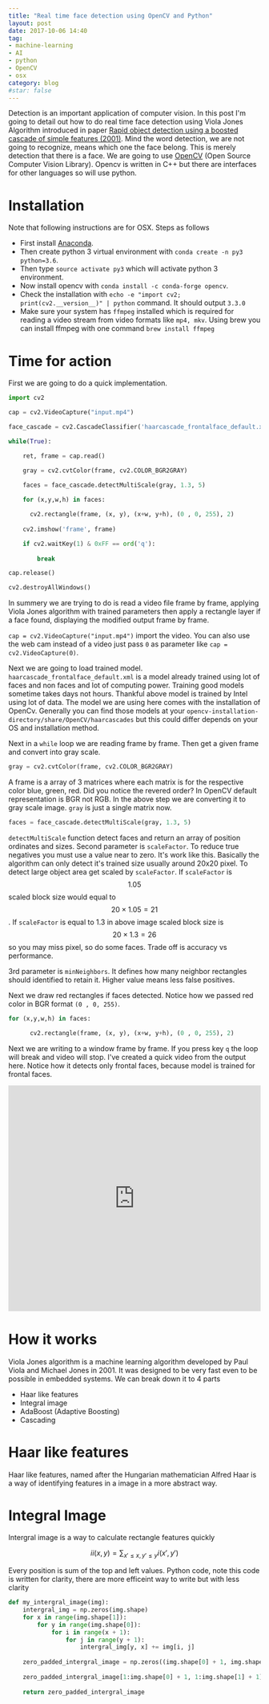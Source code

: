 ```yaml
---
title: "Real time face detection using OpenCV and Python"
layout: post
date: 2017-10-06 14:40
tag:
- machine-learning
- AI
- python
- OpenCV
- osx
category: blog
#star: false
---
```


Detection is an important application of computer vision. In this post I'm going to detail out how to do real time face detection using Viola Jones Algorithm introduced in paper [Rapid object detection using a boosted cascade of simple features (2001)](http://citeseerx.ist.psu.edu/viewdoc/summary?doi=10.1.1.10.6807). Mind the word detection, we are not going to recognize, means which one the face belong. This is merely detection that there is a face. We are going to use [OpenCV](https://opencv.org) (Open Source Computer Vision Library). Opencv is written in C++ but there are interfaces for other languages so will use python.

# Installation

Note that following instructions are for OSX. Steps as follows

* First install [Anaconda](https://www.anaconda.com/download/). 
* Then create python 3 virtual environment with `conda create -n py3 python=3.6`. 
* Then type `source activate py3` which will activate python 3 environment. 
* Now install opencv with `conda install -c conda-forge opencv`.
* Check the installation with `echo -e "import cv2; print(cv2.__version__)" | python` command. It should output `3.3.0`
* Make sure your system has `ffmpeg` installed which is required for reading a video stream from video formats like `mp4, mkv`. Using brew you can install ffmpeg with one command `brew install ffmpeg`

# Time for action

First we are going to do a quick implementation.

```python
import cv2

cap = cv2.VideoCapture("input.mp4")

face_cascade = cv2.CascadeClassifier('haarcascade_frontalface_default.xml')

while(True):

    ret, frame = cap.read()

    gray = cv2.cvtColor(frame, cv2.COLOR_BGR2GRAY)

    faces = face_cascade.detectMultiScale(gray, 1.3, 5) 
    
    for (x,y,w,h) in faces:

      cv2.rectangle(frame, (x, y), (x+w, y+h), (0 , 0, 255), 2)
    
    cv2.imshow('frame', frame)

    if cv2.waitKey(1) & 0xFF == ord('q'):
        
        break

cap.release()

cv2.destroyAllWindows()
```

In summery we are trying to do is read a video file frame by frame, applying Viola Jones algorithm with trained parameters then apply a rectangle layer if a face found, displaying the modified output frame by frame. 

`cap = cv2.VideoCapture("input.mp4")` import the video. You can also use the web cam instead of a video just pass `0` as parameter like `cap = cv2.VideoCapture(0)`. 

Next we are going to load trained model. `haarcascade_frontalface_default.xml` is a model already trained using lot of faces and non faces and lot of computing power. Training good models sometime takes days not hours. Thankful above model is trained by Intel using lot of data. The model we are using here comes with the installation of OpenCv. Generally you can find those models at your `opencv-installation-directory/share/OpenCV/haarcascades` but this could differ depends on your OS and installation method. 

Next in a `while` loop we are reading frame by frame. Then get a given frame and convert into gray scale.

```python
gray = cv2.cvtColor(frame, cv2.COLOR_BGR2GRAY)
```

A frame is a array of 3 matrices where each matrix is for the respective color blue, green, red. Did you notice the revered order? In OpenCV default representation is BGR not RGB. In the above step we are converting it to gray scale image. `gray` is just a single matrix now. 

```python
faces = face_cascade.detectMultiScale(gray, 1.3, 5) 
```

`detectMultiScale` function detect faces and return an array of position ordinates and sizes. Second parameter is `scaleFactor`. To reduce true negatives you must use a value near to zero. It's work like this. Basically the algorithm can only detect it's trained size usually around 20x20 pixel. To detect large object area get scaled by `scaleFactor`. If `scaleFactor` is $$1.05$$ scaled block size would equal to $$20 \times 1.05 = 21$$. If `scaleFactor` is equal to 1.3 in above image scaled block size is $$20 \times 1.3 = 26$$ so you may miss pixel, so do some faces. Trade off is accuracy vs performance. 

3rd parameter is `minNeighbors`. It defines how many neighbor rectangles should identified to retain it. Higher value means less false positives. 

Next we draw red rectangles if faces detected. Notice how we passed red color in BGR format `(0 , 0, 255)`.

```python
for (x,y,w,h) in faces:

      cv2.rectangle(frame, (x, y), (x+w, y+h), (0 , 0, 255), 2)
```

Next we are writing to a window frame by frame. If you press key `q` the loop will break and video will stop. I've created a quick video from the output here. Notice how it detects only frontal faces, because model is trained for frontal faces.

<iframe width="100%" height="450" src="https://www.youtube.com/embed/eAJwY8fQvXs" frameborder="0" allowfullscreen></iframe>

# How it works

Viola Jones algorithm is a machine learning algorithm developed by Paul Viola and Michael Jones in 2001. It was designed to be very fast even to be possible in embedded systems. We can break down it to 4 parts

* Haar like features
* Integral image
* AdaBoost (Adaptive Boosting)
* Cascading

# Haar like features

Haar like features, named after the Hungarian mathematician Alfred Haar is a way of identifying features in a image in a more abstract way. 

# Integral Image

Intergral image is a way to calculate rectangle features quickly

$$
ii(x, y) = \sum_{x{'} \le x, y{'} \le y} i(x', y')
$$

Every position is sum of the top and left values. Python code, note this code is written for clarity, there are more efficeint way to write but with less clarity

```python
def my_intergral_image(img):
    intergral_img = np.zeros(img.shape)
    for x in range(img.shape[1]):
        for y in range(img.shape[0]):
            for i in range(x + 1):
                for j in range(y + 1):
                    intergral_img[y, x] += img[i, j]
    
    zero_padded_intergral_image = np.zeros((img.shape[0] + 1, img.shape[1] + 1))
    
    zero_padded_intergral_image[1:img.shape[0] + 1, 1:img.shape[1] + 1] = intergral_img
                    
    return zero_padded_intergral_image
```
